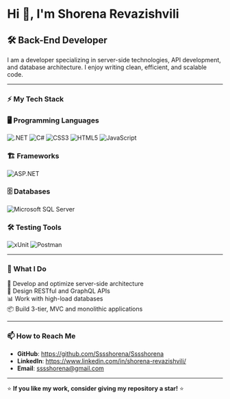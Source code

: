 # Hi 👋, I'm Shorena Revazishvili  

## 🛠 Back-End Developer

I am a developer specializing in server-side technologies, API development, and database architecture. I enjoy writing clean, efficient, and scalable code.

---

### ⚡ My Tech Stack

### 🖥️ Programming Languages
![.NET](https://img.shields.io/badge/.NET-512BD4?style=for-the-badge&logo=dotnet&logoColor=white)
![C#](https://img.shields.io/badge/C%23-239120?style=for-the-badge&logo=csharp&logoColor=white)
![CSS3](https://img.shields.io/badge/CSS3-1572B6?style=for-the-badge&logo=css3&logoColor=white)
![HTML5](https://img.shields.io/badge/HTML5-E34F26?style=for-the-badge&logo=html5&logoColor=white)
![JavaScript](https://img.shields.io/badge/JavaScript-F7DF1E?style=for-the-badge&logo=javascript&logoColor=black)

### 🏗 Frameworks
![ASP.NET](https://img.shields.io/badge/ASP.NET-5C2D91?style=for-the-badge&logo=dotnet&logoColor=white)

### 🗄 Databases
![Microsoft SQL Server](https://img.shields.io/badge/Microsoft%20SQL%20Server-CC2927?style=for-the-badge&logo=microsoft-sql-server&logoColor=white)

### 🛠 Testing Tools
![xUnit](https://img.shields.io/badge/xUnit-5C2D91?style=for-the-badge&logo=xunit&logoColor=white)
![Postman](https://img.shields.io/badge/Postman-FF6C37?style=for-the-badge&logo=postman&logoColor=white)


---

### 🎯 What I Do

🚀 Develop and optimize server-side architecture  
🔗 Design RESTful and GraphQL APIs  
📊 Work with high-load databases  
📦 Build 3-tier, MVC and monolithic applications  

---

### 📫 How to Reach Me

- **GitHub**: https://github.com/Sssshorena/Sssshorena
- **LinkedIn**: https://www.linkedin.com/in/shorena-revazishvili/
- **Email**: sssshorena@gmail.com

---

⭐ **If you like my work, consider giving my repository a star!** ⭐


<!--
**Sssshorena/Sssshorena** is a ✨ _special_ ✨ repository because its `README.md` (this file) appears on your GitHub profile.

Here are some ideas to get you started:

- 🔭 I’m currently working on ...
- 🌱 I’m currently learning ...
- 👯 I’m looking to collaborate on ...
- 🤔 I’m looking for help with ...
- 💬 Ask me about ...
- 📫 How to reach me: ...
- 😄 Pronouns: ...
- ⚡ Fun fact: ...
-->
